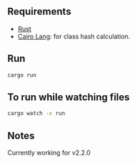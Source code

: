 ## Requirements

- [Rust](https://www.rust-lang.org/tools/install)
- [Cairo Lang](https://www.cairo-lang.org/docs/quickstart.html#quickstart): for class hash calculation.

## Run
 
```bash  
cargo run
```  
 
## To run while watching files
 
```bash
cargo watch -x run 
``` 

## Notes

Currently working for v2.2.0   
